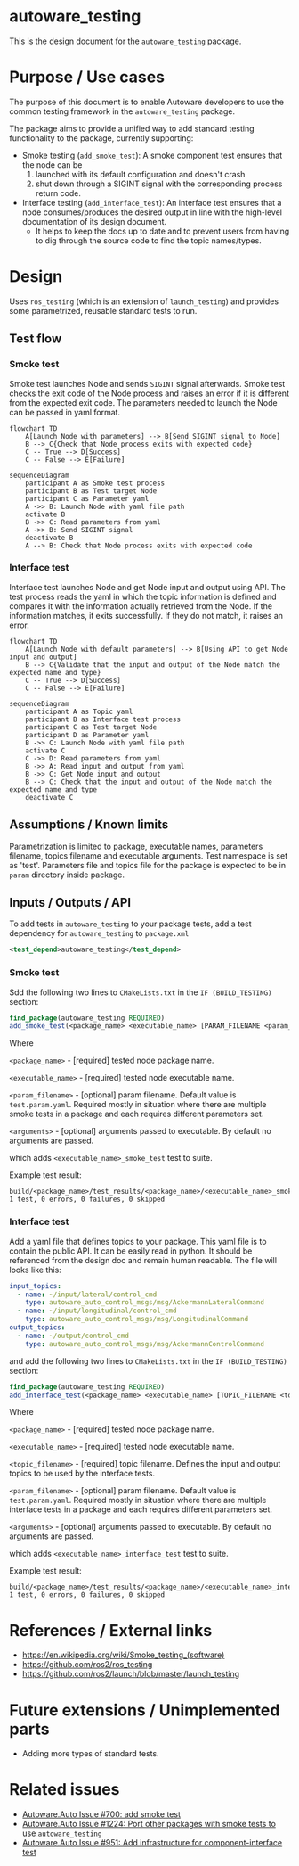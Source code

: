 # autoware_testing

This is the design document for the `autoware_testing` package.

# Purpose / Use cases

The purpose of this document is to enable Autoware developers to use the common testing framework in the `autoware_testing` package.

The package aims to provide a unified way to add standard testing functionality to the package, currently supporting:

- Smoke testing (`add_smoke_test`): A smoke component test ensures that the node can be
  1. launched with its default configuration and doesn't crash
  1. shut down through a SIGINT signal with the corresponding process return code.
- Interface testing (`add_interface_test`): An interface test ensures that a node consumes/produces the desired output in line with the high-level documentation of its design document.
  - It helps to keep the docs up to date and to prevent users from having to dig through the source code to find the topic names/types.

# Design

Uses `ros_testing` (which is an extension of `launch_testing`) and provides some parametrized, reusable standard tests to run.

## Test flow

### Smoke test

Smoke test launches Node and sends `SIGINT` signal afterwards.
Smoke test checks the exit code of the Node process and raises an error if it is different from the expected exit code.
The parameters needed to launch the Node can be passed in yaml format.

```mermaid
flowchart TD
    A[Launch Node with parameters] --> B[Send SIGINT signal to Node]
    B --> C{Check that Node process exits with expected code}
    C -- True --> D[Success]
    C -- False --> E[Failure]
```

```mermaid
sequenceDiagram
    participant A as Smoke test process
    participant B as Test target Node
    participant C as Parameter yaml
    A ->> B: Launch Node with yaml file path
    activate B
    B ->> C: Read parameters from yaml
    A ->> B: Send SIGINT signal
    deactivate B
    A --> B: Check that Node process exits with expected code
```

### Interface test

Interface test launches Node and get Node input and output using API.
The test process reads the yaml in which the topic information is defined and compares it with the information actually retrieved from the Node. If the information matches, it exits successfully. If they do not match, it raises an error.

```mermaid
flowchart TD
    A[Launch Node with default parameters] --> B[Using API to get Node input and output]
    B --> C{Validate that the input and output of the Node match the expected name and type}
    C -- True --> D[Success]
    C -- False --> E[Failure]
```

```mermaid
sequenceDiagram
    participant A as Topic yaml
    participant B as Interface test process
    participant C as Test target Node
    participant D as Parameter yaml
    B ->> C: Launch Node with yaml file path
    activate C
    C ->> D: Read parameters from yaml
    B ->> A: Read input and output from yaml
    B ->> C: Get Node input and output
    B --> C: Check that the input and output of the Node match the expected name and type
    deactivate C
```

## Assumptions / Known limits

Parametrization is limited to package, executable names, parameters filename, topics filename and executable arguments. Test namespace is set as 'test'.
Parameters file and topics file for the package is expected to be in `param` directory inside package.

## Inputs / Outputs / API

To add tests in `autoware_testing` to your package tests, add a test dependency for `autoware_testing` to `package.xml`

```xml
<test_depend>autoware_testing</test_depend>
```

### Smoke test

Sdd the following two lines to `CMakeLists.txt` in the `IF (BUILD_TESTING)` section:

```cmake
find_package(autoware_testing REQUIRED)
add_smoke_test(<package_name> <executable_name> [PARAM_FILENAME <param_filename>] [EXECUTABLE_ARGUMENTS <arguments>])
```

Where

`<package_name>` - [required] tested node package name.

`<executable_name>` - [required] tested node executable name.

`<param_filename>` - [optional] param filename. Default value is `test.param.yaml`. Required mostly in situation where there are multiple smoke tests in a package and each requires different parameters set.

`<arguments>` - [optional] arguments passed to executable. By default no arguments are passed.

which adds `<executable_name>_smoke_test` test to suite.

Example test result:

```log
build/<package_name>/test_results/<package_name>/<executable_name>_smoke_test.xunit.xml: 1 test, 0 errors, 0 failures, 0 skipped
```

### Interface test

Add a yaml file that defines topics to your package.
This yaml file is to contain the public API. It can be easily read in python.
It should be referenced from the design doc and remain human readable.
The file will looks like this:

```yaml
input_topics:
  - name: ~/input/lateral/control_cmd
    type: autoware_auto_control_msgs/msg/AckermannLateralCommand
  - name: ~/input/longitudinal/control_cmd
    type: autoware_auto_control_msgs/msg/LongitudinalCommand
output_topics:
  - name: ~/output/control_cmd
    type: autoware_auto_control_msgs/msg/AckermannControlCommand
```

and add the following two lines to `CMakeLists.txt` in the `IF (BUILD_TESTING)` section:

```cmake
find_package(autoware_testing REQUIRED)
add_interface_test(<package_name> <executable_name> [TOPIC_FILENAME <topic_filename>] [PARAM_FILENAME <param_filename>] [EXECUTABLE_ARGUMENTS <arguments>])
```

Where

`<package_name>` - [required] tested node package name.

`<executable_name>` - [required] tested node executable name.

`<topic_filename>` - [required] topic filename. Defines the input and output topics to be used by the interface tests.

`<param_filename>` - [optional] param filename. Default value is `test.param.yaml`. Required mostly in situation where there are multiple interface tests in a package and each requires different parameters set.

`<arguments>` - [optional] arguments passed to executable. By default no arguments are passed.

which adds `<executable_name>_interface_test` test to suite.

Example test result:

```log
build/<package_name>/test_results/<package_name>/<executable_name>_interface_test.xunit.xml: 1 test, 0 errors, 0 failures, 0 skipped
```

# References / External links

- <https://en.wikipedia.org/wiki/Smoke_testing_(software)>
- <https://github.com/ros2/ros_testing>
- <https://github.com/ros2/launch/blob/master/launch_testing>

# Future extensions / Unimplemented parts

- Adding more types of standard tests.

# Related issues

- [Autoware.Auto Issue #700: add smoke test](https://gitlab.com/autowarefoundation/autoware.auto/AutowareAuto/-/issues/700)
- [Autoware.Auto Issue #1224: Port other packages with smoke tests to use `autoware_testing`](https://gitlab.com/autowarefoundation/autoware.auto/AutowareAuto/-/issues/1224)
- [Autoware.Auto Issue #951: Add infrastructure for component-interface test](https://gitlab.com/autowarefoundation/autoware.auto/AutowareAuto/-/issues/951)
